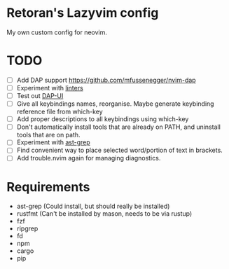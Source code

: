 # Retoran's Lazyvim config

My own custom config for neovim.

# TODO

- [ ] Add DAP support <https://github.com/mfussenegger/nvim-dap>
- [ ] Experiment with [linters](https://github.com/mfussenegger/nvim-lint)
- [ ] Test out [DAP-UI](https://github.com/rcarriga/nvim-dap-ui)
- [ ] Give all keybindings names, reorganise. Maybe generate keybinding reference file from which-key
- [ ] Add proper descriptions to all keybindings using which-key
- [ ] Don't automatically install tools that are already on PATH, and uninstall tools that are on path.
- [ ] Experiment with [ast-grep](https://github.com/ast-grep/ast-grep)
- [ ] Find convenient way to place selected word/portion of text in brackets.
- [ ] Add trouble.nvim again for managing diagnostics.

# Requirements
- ast-grep (Could install, but should really be installed)
- rustfmt (Can't be installed by mason, needs to be via rustup)
- fzf
- ripgrep
- fd
- npm
- cargo
- pip
